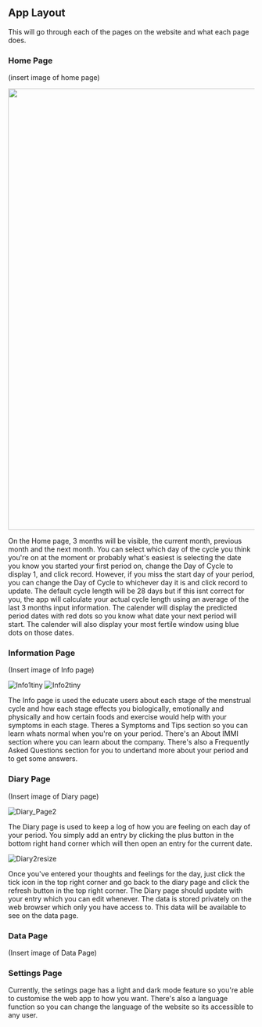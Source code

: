 ## App Layout
This will go through each of the pages on the website and what each page does.

### Home Page
(insert image of home page)

<p align="center">
<img width="900" src="https://github.com/Technology-for-the-Poorest-Billion/2024-IMMI/assets/99096826/df0dc2ae-28b3-404f-b6e9-13098267d19e">
</p>

On the Home page, 3 months will be visible, the current month, previous month and the next month. You can select which day of the cycle you think you're on
at the moment or probably what's easiest is selecting the date you know you started your first period on, change the Day of Cycle to display 1, and
click record. However, if you miss the start day of your period, you can change the Day of Cycle to whichever day it is and click record to update.
The default cycle length will be 28 days but if this isnt correct for you, the app will calculate your actual cycle length using an average of the last 3 months 
input information. The calender will display the predicted period dates with red dots so you know what date your next period will start. The calender will also
display your most fertile window using blue dots on those dates.

### Information Page
(Insert image of Info page)

![Info1tiny](https://github.com/Technology-for-the-Poorest-Billion/2024-IMMI/assets/99096826/db94ac51-be89-454b-9b35-cf3666a43bfc)
![Info2tiny](https://github.com/Technology-for-the-Poorest-Billion/2024-IMMI/assets/99096826/6afbf63c-bed4-4d0d-95ce-ec835884d84b)

The Info page is used the educate users about each stage of the menstrual cycle and how each stage effects you biologically, emotionally and physically and how 
certain foods and exercise would help with your symptoms in each stage. Theres a Symptoms and Tips section so you can learn whats normal when you're on 
your period. There's an About IMMI section where you can learn about the company. There's also a Frequently Asked Questions section for you to undertand more about your period and to get some answers.

### Diary Page
(Insert image of Diary page)

![Diary_Page2](https://github.com/Technology-for-the-Poorest-Billion/2024-IMMI/assets/99096826/e9b31af1-5c65-4644-aa9d-2f264bd6328a)

The Diary page is used to keep a log of how you are feeling on each day of your period. You simply add an entry by clicking the plus button in the bottom right hand corner which will then open an entry for the 
current date. 

![Diary2resize](https://github.com/Technology-for-the-Poorest-Billion/2024-IMMI/assets/99096826/5c096145-73a7-4022-b187-aad0fc6b15c4)

Once you've entered your thoughts and feelings for the day, just click the tick icon in the top right corner and go back to the diary page and click the refresh button in the top right corner. The Diary page
should update with your entry which you can edit whenever. The data is stored privately on the web browser which only you have access to. This data will be available to see on the data page.

### Data Page
(Insert image of Data Page)


### Settings Page
Currently, the setings page has a light and dark mode feature so you're able to customise the web app to how you want. There's also a language function so you can change the language of the website so its
accessible to any user.

